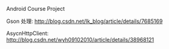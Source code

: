 Android Course Project

Gson 处理: 
http://blog.csdn.net/lk_blog/article/details/7685169

AsycnHttpClient: 
http://blog.csdn.net/wyh09102010/article/details/38968121
